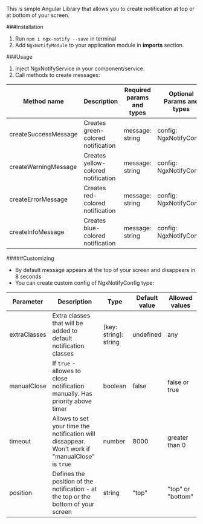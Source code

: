 This is simple Angular Library that allows you to create notification at top or at bottom of your screen.

###Installation
1. Run `npm i ngx-notify --save` in terminal
2. Add `NgxNotifyModule` to your application module in **imports** section.

###Usage
1. Inject NgxNotifyService in your component/service.
2. Call methods to create messages:

Method name | Description | Required params and types | Optional Params and types
------------ | ------------- | ------------- | -------------
createSuccessMessage | Creates green-colored notification | message: string | config: NgxNotifyConfig
createWarningMessage | Creates yellow-colored notification | message: string | config: NgxNotifyConfig
createErrorMessage | Creates red-colored notification | message: string | config: NgxNotifyConfig
createInfoMessage | Creates blue-colored notification | message: string | config: NgxNotifyConfig

#####Customizing
- By default message appears at the top of your screen and disappears in 8 seconds
- You can create custom config of NgxNotifyConfig type:

Parameter | Description | Type | Default value | Allowed values
------------ | ------------- | ------------- | ------------- | -----------
extraClasses | Extra classes that will be added to default notification classes | [key: string]: string | undefined | any
manualClose | If `true` - allowes to close notification manually. Has priority above timer | boolean | false | false or true
timeout | Allows to set your time the notification will dissappear. Won't work if "manualClose" is `true` | number | 8000 | greater than 0
position | Defines the position of the notification - at the top or the bottom of your screen | string | "top" | "top" or "bottom"


